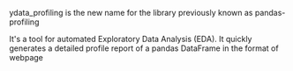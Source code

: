 ydata_profiling is the new name for the library previously known as pandas-profiling 

It's a tool for automated Exploratory Data Analysis (EDA). It quickly generates a detailed profile report of a pandas DataFrame in the format of webpage
